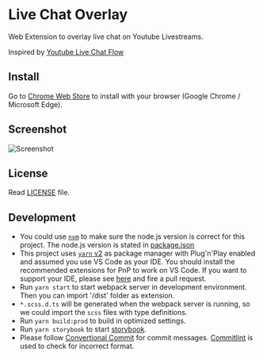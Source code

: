 # Live Chat Overlay

Web Extension to overlay live chat on Youtube Livestreams.

Inspired by [Youtube Live Chat Flow](https://github.com/fiahfy/youtube-live-chat-flow)

## Install

Go to [Chrome Web Store](https://chrome.google.com/webstore/detail/live-chat-overlay/ahaklfidpffmhjhlkgakjgbkppdoaemo) to install with your browser (Google Chrome / Microsoft Edge).

## Screenshot

![Screenshot](screenshot.jpg)

## License

Read [LICENSE](LICENSE) file.

## Development

- You could use [`nvm`](https://github.com/nvm-sh/nvm) to make sure the node.js version is correct for this project. The node.js version is stated in [package.json](package.json)
- This project uses [`yarn` v2](https://github.com/yarnpkg/berry) as package manager with Plug'n'Play enabled and assumed you use VS Code as your IDE. You should install the recommended extensions for PnP to work on VS Code. If you want to support your IDE, please see [here](https://yarnpkg.com/getting-started/editor-sdks) and fire a pull request.
- Run `yarn start` to start webpack server in development environment. Then you can import '/dist' folder as extension.
- `*.scss.d.ts` will be generated when the webpack server is running, so we could import the `scss` files with type definitions.
- Run `yarn build:prod` to build in optimized settings.
- Run `yarn storybook` to start [storybook](https://storybook.js.org/).
- Please follow [Convertional Commit](https://www.conventionalcommits.org/en/v1.0.0/) for commit messages. [Commitlint](https://github.com/conventional-changelog/commitlint) is used to check for incorrect format.
